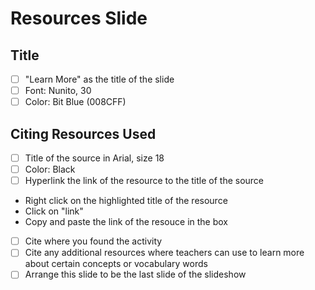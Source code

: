 # Resources Slide

## Title
  - [ ] "Learn More" as the title of the slide 
  - [ ] Font: Nunito, 30
  - [ ] Color: Bit Blue (008CFF)

## Citing Resources Used 
  - [ ] Title of the source in Arial, size 18
  - [ ] Color: Black
  - [ ] Hyperlink the link of the resource to the title of the source
  - Right click on the highlighted title of the resource
  - Click on "link"
  - Copy and paste the link of the resouce in the box 
  - [ ] Cite where you found the activity 
  - [ ] Cite any additional resources where teachers can use to learn more about certain concepts or vocabulary words
  - [ ] Arrange this slide to be the last slide of the slideshow
